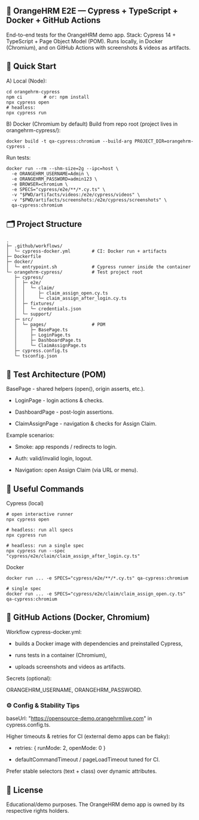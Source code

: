 ## 🧪 OrangeHRM E2E — Cypress + TypeScript + Docker + GitHub Actions

End-to-end tests for the OrangeHRM demo app.
Stack: Cypress 14 + TypeScript + Page Object Model (POM). Runs locally, in Docker (Chromium), and on GitHub Actions with screenshots & videos as artifacts.

## 🔧 Quick Start
A) Local (Node):
```
cd orangehrm-cypress
npm ci        # or: npm install
npx cypress open
# headless:
npx cypress run
```
B) Docker (Chromium by default)
Build from repo root (project lives in orangehrm-cypress/):
```
docker build -t qa-cypress:chromium --build-arg PROJECT_DIR=orangehrm-cypress .
```
Run tests:
```
docker run --rm --shm-size=2g --ipc=host \
  -e ORANGEHRM_USERNAME=Admin \
  -e ORANGEHRM_PASSWORD=admin123 \
  -e BROWSER=chromium \
  -e SPECS="cypress/e2e/**/*.cy.ts" \
  -v "$PWD/artifacts/videos:/e2e/cypress/videos" \
  -v "$PWD/artifacts/screenshots:/e2e/cypress/screenshots" \
  qa-cypress:chromium
```
## 🗂️ Project Structure
```
.
├─ .github/workflows/
│  └─ cypress-docker.yml        # CI: Docker run + artifacts
├─ Dockerfile
├─ docker/
│  └─ entrypoint.sh             # Cypress runner inside the container
└─ orangehrm-cypress/           # Test project root
   ├─ cypress/
   │  ├─ e2e/
   │  │  └─ claim/
   │  │     ├─ claim_assign_open.cy.ts
   │  │     └─ claim_assign_after_login.cy.ts
   │  ├─ fixtures/
   │  │  └─ credentials.json
   │  └─ support/
   ├─ src/
   │  └─ pages/                 # POM
   │     ├─ BasePage.ts
   │     ├─ LoginPage.ts
   │     ├─ DashboardPage.ts
   │     └─ ClaimAssignPage.ts
   ├─ cypress.config.ts
   └─ tsconfig.json
```
## 🧱 Test Architecture (POM)
BasePage - shared helpers (open(), origin asserts, etc.).

- LoginPage - login actions & checks.

- DashboardPage - post-login assertions.

- ClaimAssignPage - navigation & checks for Assign Claim.

Example scenarios:

- Smoke: app responds / redirects to login.

- Auth: valid/invalid login, logout.

- Navigation: open Assign Claim (via URL or menu).

## 🧪 Useful Commands
Cypress (local)
```
# open interactive runner
npx cypress open

# headless: run all specs
npx cypress run

# headless: run a single spec
npx cypress run --spec "cypress/e2e/claim/claim_assign_after_login.cy.ts"
```
Docker
```# all specs
docker run ... -e SPECS="cypress/e2e/**/*.cy.ts" qa-cypress:chromium

# single spec
docker run ... -e SPECS="cypress/e2e/claim/claim_assign_open.cy.ts" qa-cypress:chromium
```
## 🤖 GitHub Actions (Docker, Chromium)

Workflow cypress-docker.yml:

- builds a Docker image with dependencies and preinstalled Cypress,

- runs tests in a container (Chromium),

- uploads screenshots and videos as artifacts.

Secrets (optional):

ORANGEHRM_USERNAME, ORANGEHRM_PASSWORD.

### ⚙️ Config & Stability Tips

baseUrl: "https://opensource-demo.orangehrmlive.com" in cypress.config.ts.

Higher timeouts & retries for CI (external demo apps can be flaky):

- retries: { runMode: 2, openMode: 0 }

- defaultCommandTimeout / pageLoadTimeout tuned for CI.

Prefer stable selectors (text + class) over dynamic attributes.

## 📄 License

Educational/demo purposes. The OrangeHRM demo app is owned by its respective rights holders.
